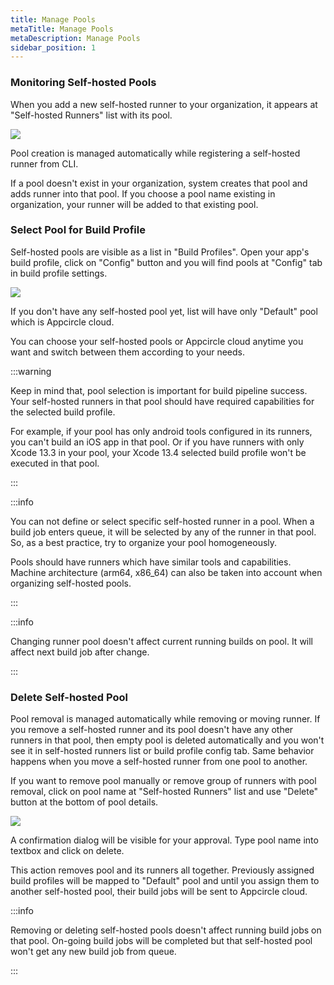```yaml
---
title: Manage Pools
metaTitle: Manage Pools
metaDescription: Manage Pools
sidebar_position: 1
---
```


### Monitoring Self-hosted Pools

When you add a new self-hosted runner to your organization, it appears at "Self-hosted Runners" list with its pool.

![](https://cdn.appcircle.io/docs/assets/self-hosted-runner-runners-selected-runner-01.png)

Pool creation is managed automatically while registering a self-hosted runner from CLI.

If a pool doesn't exist in your organization, system creates that pool and adds runner into that pool. If you choose a pool name existing in organization, your runner will be added to that existing pool.

### Select Pool for Build Profile

Self-hosted pools are visible as a list in "Build Profiles". Open your app's build profile, click on "Config" button and you will find pools at "Config" tab in build profile settings.

![](https://cdn.appcircle.io/docs/assets/self-hosted-runner-config-pool-list-01.png)

If you don't have any self-hosted pool yet, list will have only "Default" pool which is Appcircle cloud.

You can choose your self-hosted pools or Appcircle cloud anytime you want and switch between them according to your needs.

:::warning

Keep in mind that, pool selection is important for build pipeline success. Your self-hosted runners in that pool should have required capabilities for the selected build profile.

For example, if your pool has only android tools configured in its runners, you can't build an iOS app in that pool. Or if you have runners with only Xcode 13.3 in your pool, your Xcode 13.4 selected build profile won't be executed in that pool.

:::

:::info

You can not define or select specific self-hosted runner in a pool. When a build job enters queue, it will be selected by any of the runner in that pool. So, as a best practice, try to organize your pool homogeneously.

Pools should have runners which have similar tools and capabilities. Machine architecture (arm64, x86_64) can also be taken into account when organizing self-hosted pools.

:::

:::info

Changing runner pool doesn't affect current running builds on pool. It will affect next build job after change.

:::

### Delete Self-hosted Pool

Pool removal is managed automatically while removing or moving runner. If you remove a self-hosted runner and its pool doesn't have any other runners in that pool, then empty pool is deleted automatically and you won't see it in self-hosted runners list or build profile config tab. Same behavior happens when you move a self-hosted runner from one pool to another.

If you want to remove pool manually or remove group of runners with pool removal, click on pool name at "Self-hosted Runners" list and use "Delete" button at the bottom of pool details.

![](https://cdn.appcircle.io/docs/assets/self-hosted-runner-pool-detail-01.png)

A confirmation dialog will be visible for your approval. Type pool name into textbox and click on delete.

This action removes pool and its runners all together. Previously assigned build profiles will be mapped to "Default" pool and until you assign them to another self-hosted pool, their build jobs will be sent to Appcircle cloud.

:::info

Removing or deleting self-hosted pools doesn't affect running build jobs on that pool. On-going build jobs will be completed but that self-hosted pool won't get any new build job from queue.

:::
